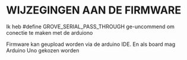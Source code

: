 # WIJZEGINGEN AAN DE FIRMWARE 

Ik heb #define GROVE_SERIAL_PASS_THROUGH ge-uncommend om conectie te maken met de arduiono

Firmware kan geupload worden via de arduino IDE. En als board mag Arduino Uno gekozen worden